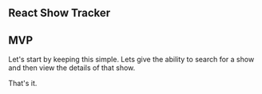 ## React Show Tracker

## MVP

Let's start by keeping this simple. Lets give the ability to
search for a show and then view the details of that show.

That's it.
